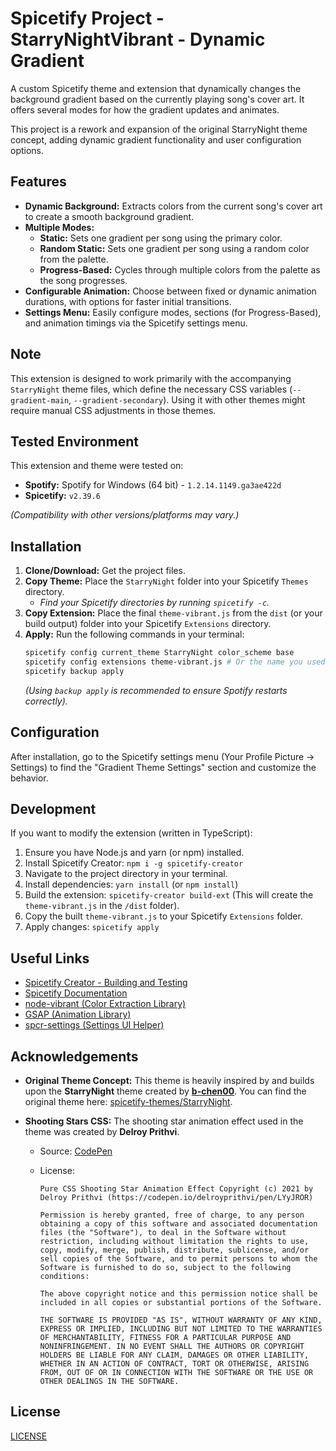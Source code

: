# Spicetify Project - StarryNightVibrant - Dynamic Gradient

A custom Spicetify theme and extension that dynamically changes the background gradient based on the currently playing song's cover art. It offers several modes for how the gradient updates and animates.

This project is a rework and expansion of the original StarryNight theme concept, adding dynamic gradient functionality and user configuration options.

## Features

- **Dynamic Background:** Extracts colors from the current song's cover art to create a smooth background gradient.
- **Multiple Modes:**
  - **Static:** Sets one gradient per song using the primary color.
  - **Random Static:** Sets one gradient per song using a random color from the palette.
  - **Progress-Based:** Cycles through multiple colors from the palette as the song progresses.
- **Configurable Animation:** Choose between fixed or dynamic animation durations, with options for faster initial transitions.
- **Settings Menu:** Easily configure modes, sections (for Progress-Based), and animation timings via the Spicetify settings menu.

## Note

This extension is designed to work primarily with the accompanying `StarryNight` theme files, which define the necessary CSS variables (`--gradient-main`, `--gradient-secondary`). Using it with other themes might require manual CSS adjustments in those themes.

## Tested Environment

This extension and theme were tested on:

- **Spotify:** Spotify for Windows (64 bit) - `1.2.14.1149.ga3ae422d`
- **Spicetify:** `v2.39.6`

_(Compatibility with other versions/platforms may vary.)_

## Installation

1.  **Clone/Download:** Get the project files.
2.  **Copy Theme:** Place the `StarryNight` folder into your Spicetify `Themes` directory.
    - _Find your Spicetify directories by running `spicetify -c`._
3.  **Copy Extension:** Place the final `theme-vibrant.js` from the `dist` (or your build output) folder into your Spicetify `Extensions` directory.
4.  **Apply:** Run the following commands in your terminal:
    ```bash
    spicetify config current_theme StarryNight color_scheme base
    spicetify config extensions theme-vibrant.js # Or the name you used for the build output
    spicetify backup apply
    ```
    _(Using `backup apply` is recommended to ensure Spotify restarts correctly)._

## Configuration

After installation, go to the Spicetify settings menu (Your Profile Picture -> Settings) to find the "Gradient Theme Settings" section and customize the behavior.

## Development

If you want to modify the extension (written in TypeScript):

1.  Ensure you have Node.js and yarn (or npm) installed.
2.  Install Spicetify Creator: `npm i -g spicetify-creator`
3.  Navigate to the project directory in your terminal.
4.  Install dependencies: `yarn install` (or `npm install`)
5.  Build the extension: `spicetify-creator build-ext` (This will create the `theme-vibrant.js` in the `/dist` folder).
6.  Copy the built `theme-vibrant.js` to your Spicetify `Extensions` folder.
7.  Apply changes: `spicetify apply`

## Useful Links

- [Spicetify Creator - Building and Testing](https://spicetify.app/docs/development/spicetify-creator/building-and-testing/)
- [Spicetify Documentation](https://spicetify.app/)
- [node-vibrant (Color Extraction Library)](https://github.com/Vibrant-Colors/node-vibrant)
- [GSAP (Animation Library)](https://gsap.com/)
- [spcr-settings (Settings UI Helper)](https://github.com/FlafyDev/spicetify-creator-plugins/tree/main/packages/spcr-settings)

## Acknowledgements

- **Original Theme Concept:** This theme is heavily inspired by and builds upon the **StarryNight** theme created by **[b-chen00](https://github.com/b-chen00)**. You can find the original theme here: [spicetify-themes/StarryNight](https://github.com/spicetify/spicetify-themes/tree/master/StarryNight).
- **Shooting Stars CSS:** The shooting star animation effect used in the theme was created by **Delroy Prithvi**.

  - Source: [CodePen](https://codepen.io/delroyprithvi/pen/LYyJROR)
  - License:

    ```
    Pure CSS Shooting Star Animation Effect Copyright (c) 2021 by Delroy Prithvi (https://codepen.io/delroyprithvi/pen/LYyJROR)

    Permission is hereby granted, free of charge, to any person obtaining a copy of this software and associated documentation files (the "Software"), to deal in the Software without restriction, including without limitation the rights to use, copy, modify, merge, publish, distribute, sublicense, and/or sell copies of the Software, and to permit persons to whom the Software is furnished to do so, subject to the following conditions:

    The above copyright notice and this permission notice shall be included in all copies or substantial portions of the Software.

    THE SOFTWARE IS PROVIDED "AS IS", WITHOUT WARRANTY OF ANY KIND, EXPRESS OR IMPLIED, INCLUDING BUT NOT LIMITED TO THE WARRANTIES OF MERCHANTABILITY, FITNESS FOR A PARTICULAR PURPOSE AND NONINFRINGEMENT. IN NO EVENT SHALL THE AUTHORS OR COPYRIGHT HOLDERS BE LIABLE FOR ANY CLAIM, DAMAGES OR OTHER LIABILITY, WHETHER IN AN ACTION OF CONTRACT, TORT OR OTHERWISE, ARISING FROM, OUT OF OR IN CONNECTION WITH THE SOFTWARE OR THE USE OR OTHER DEALINGS IN THE SOFTWARE.
    ```
## **License**

[LICENSE](LICENSE.md)
